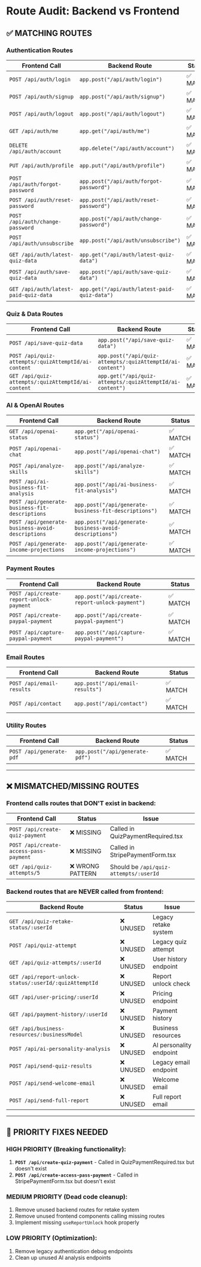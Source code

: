 # Route Audit: Backend vs Frontend

## ✅ MATCHING ROUTES

### Authentication Routes

| Frontend Call                         | Backend Route                                | Status   |
| ------------------------------------- | -------------------------------------------- | -------- |
| `POST /api/auth/login`                | `app.post("/api/auth/login")`                | ✅ MATCH |
| `POST /api/auth/signup`               | `app.post("/api/auth/signup")`               | ✅ MATCH |
| `POST /api/auth/logout`               | `app.post("/api/auth/logout")`               | ✅ MATCH |
| `GET /api/auth/me`                    | `app.get("/api/auth/me")`                    | ✅ MATCH |
| `DELETE /api/auth/account`            | `app.delete("/api/auth/account")`            | ✅ MATCH |
| `PUT /api/auth/profile`               | `app.put("/api/auth/profile")`               | ✅ MATCH |
| `POST /api/auth/forgot-password`      | `app.post("/api/auth/forgot-password")`      | ✅ MATCH |
| `POST /api/auth/reset-password`       | `app.post("/api/auth/reset-password")`       | ✅ MATCH |
| `POST /api/auth/change-password`      | `app.post("/api/auth/change-password")`      | ✅ MATCH |
| `POST /api/auth/unsubscribe`          | `app.post("/api/auth/unsubscribe")`          | ✅ MATCH |
| `GET /api/auth/latest-quiz-data`      | `app.get("/api/auth/latest-quiz-data")`      | ✅ MATCH |
| `POST /api/auth/save-quiz-data`       | `app.post("/api/auth/save-quiz-data")`       | ✅ MATCH |
| `GET /api/auth/latest-paid-quiz-data` | `app.get("/api/auth/latest-paid-quiz-data")` | ✅ MATCH |

### Quiz & Data Routes

| Frontend Call                                       | Backend Route                                              | Status   |
| --------------------------------------------------- | ---------------------------------------------------------- | -------- |
| `POST /api/save-quiz-data`                          | `app.post("/api/save-quiz-data")`                          | ✅ MATCH |
| `POST /api/quiz-attempts/:quizAttemptId/ai-content` | `app.post("/api/quiz-attempts/:quizAttemptId/ai-content")` | ✅ MATCH |
| `GET /api/quiz-attempts/:quizAttemptId/ai-content`  | `app.get("/api/quiz-attempts/:quizAttemptId/ai-content")`  | ✅ MATCH |

### AI & OpenAI Routes

| Frontend Call                                    | Backend Route                                           | Status   |
| ------------------------------------------------ | ------------------------------------------------------- | -------- |
| `GET /api/openai-status`                         | `app.get("/api/openai-status")`                         | ✅ MATCH |
| `POST /api/openai-chat`                          | `app.post("/api/openai-chat")`                          | ✅ MATCH |
| `POST /api/analyze-skills`                       | `app.post("/api/analyze-skills")`                       | ✅ MATCH |
| `POST /api/ai-business-fit-analysis`             | `app.post("/api/ai-business-fit-analysis")`             | ✅ MATCH |
| `POST /api/generate-business-fit-descriptions`   | `app.post("/api/generate-business-fit-descriptions")`   | ✅ MATCH |
| `POST /api/generate-business-avoid-descriptions` | `app.post("/api/generate-business-avoid-descriptions")` | ✅ MATCH |
| `POST /api/generate-income-projections`          | `app.post("/api/generate-income-projections")`          | ✅ MATCH |

### Payment Routes

| Frontend Call                            | Backend Route                                   | Status   |
| ---------------------------------------- | ----------------------------------------------- | -------- |
| `POST /api/create-report-unlock-payment` | `app.post("/api/create-report-unlock-payment")` | ✅ MATCH |
| `POST /api/create-paypal-payment`        | `app.post("/api/create-paypal-payment")`        | ✅ MATCH |
| `POST /api/capture-paypal-payment`       | `app.post("/api/capture-paypal-payment")`       | ✅ MATCH |

### Email Routes

| Frontend Call             | Backend Route                    | Status   |
| ------------------------- | -------------------------------- | -------- |
| `POST /api/email-results` | `app.post("/api/email-results")` | ✅ MATCH |
| `POST /api/contact`       | `app.post("/api/contact")`       | ✅ MATCH |

### Utility Routes

| Frontend Call            | Backend Route                   | Status   |
| ------------------------ | ------------------------------- | -------- |
| `POST /api/generate-pdf` | `app.post("/api/generate-pdf")` | ✅ MATCH |

---

## ❌ MISMATCHED/MISSING ROUTES

### Frontend calls routes that DON'T exist in backend:

| Frontend Call                            | Status           | Issue                                  |
| ---------------------------------------- | ---------------- | -------------------------------------- |
| `POST /api/create-quiz-payment`          | ❌ MISSING       | Called in QuizPaymentRequired.tsx      |
| `POST /api/create-access-pass-payment`   | ❌ MISSING       | Called in StripePaymentForm.tsx        |
| `GET /api/quiz-attempts/5`               | ❌ WRONG PATTERN | Should be `/api/quiz-attempts/:userId` |

### Backend routes that are NEVER called from frontend:

| Backend Route                                          | Status    | Issue                   |
| ------------------------------------------------------ | --------- | ----------------------- |
| `GET /api/quiz-retake-status/:userId`                  | ❌ UNUSED | Legacy retake system    |
| `POST /api/quiz-attempt`                               | ❌ UNUSED | Legacy quiz attempt     |
| `GET /api/quiz-attempts/:userId`                       | ❌ UNUSED | User history endpoint   |
| `GET /api/report-unlock-status/:userId/:quizAttemptId` | ❌ UNUSED | Report unlock check     |
| `GET /api/user-pricing/:userId`                        | ❌ UNUSED | Pricing endpoint        |
| `GET /api/payment-history/:userId`                     | ❌ UNUSED | Payment history         |
| `GET /api/business-resources/:businessModel`           | ❌ UNUSED | Business resources      |
| `POST /api/ai-personality-analysis`                    | ❌ UNUSED | AI personality endpoint |
| `POST /api/send-quiz-results`                          | ❌ UNUSED | Legacy email endpoint   |
| `POST /api/send-welcome-email`                         | ❌ UNUSED | Welcome email           |
| `POST /api/send-full-report`                           | ❌ UNUSED | Full report email       |

---

## 🔧 PRIORITY FIXES NEEDED

### HIGH PRIORITY (Breaking functionality):

1. **`POST /api/create-quiz-payment`** - Called in QuizPaymentRequired.tsx but doesn't exist
2. **`POST /api/create-access-pass-payment`** - Called in StripePaymentForm.tsx but doesn't exist

### MEDIUM PRIORITY (Dead code cleanup):

1. Remove unused backend routes for retake system
2. Remove unused frontend components calling missing routes
3. Implement missing `useReportUnlock` hook properly

### LOW PRIORITY (Optimization):

1. Remove legacy authentication debug endpoints
2. Clean up unused AI analysis endpoints
